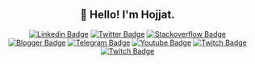 <h2 align="center">👋 Hello! I'm Hojjat.</h2>

<div align="center">

  [![Linkedin Badge](https://img.shields.io/badge/-hojjatabedi-blue?style=flat&logo=Linkedin&logoColor=white&link=https://www.linkedin.com/in/hojjatabedi)](https://www.linkedin.com/in/hojjatabedi)
  [![Twitter Badge](https://img.shields.io/badge/-GLinBoy-blue?style=flat&logo=Twitter&logoColor=white&link=https://www.twitter.com/glinboy)](https://www.twitter.com/glinboy)
  [![Stackoverflow Badge](https://img.shields.io/badge/-GLinBoy-important?style=flat&logo=Stackoverflow&logoColor=white&link=https://stackoverflow.com/users/2670847/glinboy)](https://stackoverflow.com/users/2670847/glinboy)
  [![Blogger Badge](https://img.shields.io/badge/-GLinBoy-orange?style=flat&logo=Blogger&logoColor=white&link=https://blog.glinboy.com/)](https://blog.glinboy.com/)
  [![Telegram Badge](https://img.shields.io/badge/-GLinBoy-informational?style=flat&logo=Telegram&logoColor=white&link=https://t.me/glinboy)](https://t.me/glinboy)
  [![Youtube Badge](https://img.shields.io/badge/-GLinBoy-red?style=flat&logo=Youtube&logoColor=white&link=https://www.youtube.com/channel/UCJZn8rSjxEueWo64tuZ9JvA)](https://www.youtube.com/channel/UCJZn8rSjxEueWo64tuZ9JvA)
  [![Twitch Badge](https://img.shields.io/badge/-GLinBoy-blueviolet?style=flat&logo=Twitch&logoColor=white&link=https://www.twitch.tv/glinboy)](https://www.twitch.tv/glinboy)
  [![Twitch Badge](https://img.shields.io/badge/-GLinBoy-yellowgreen?style=flat&logo=Goodreads&logoColor=white&link=https://goodreads.com/glinboy)](https://goodreads.com/glinboy)

</div>
